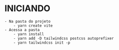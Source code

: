 # INICIANDO
    - Na pasta do projeto
        - yarn create vite
    - Acessa a pasta
        - yarn install
        - yarn add -D tailwindcss postcss autoprefixer
        - yarn tailwindcss init -p
